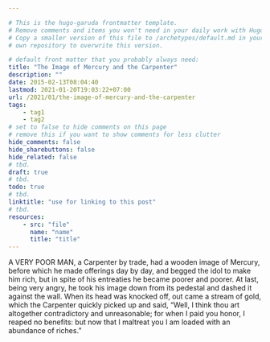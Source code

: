 ```yaml
---

# This is the hugo-garuda frontmatter template.
# Remove comments and items you won't need in your daily work with Hugo.
# Copy a smaller version of this file to /archetypes/default.md in your
# own repository to overwrite this version.

# default front matter that you probably always need:
title: "The Image of Mercury and the Carpenter"
description: ""
date: 2015-02-13T08:04:40
lastmod: 2021-01-20T19:03:22+07:00
url: /2021/01/the-image-of-mercury-and-the-carpenter
tags:
    - tag1
    - tag2
# set to false to hide comments on this page
# remove this if you want to show comments for less clutter
hide_comments: false
hide_sharebuttons: false
hide_related: false
# tbd.
draft: true
# tbd.
todo: true
# tbd.
linktitle: "use for linking to this post"
# tbd.
resources:
    - src: "file"
      name: "name"
      title: "title"
---
```

A VERY POOR MAN, a Carpenter by trade, had a wooden image of Mercury, before which he made offerings day by day, and begged the idol to make him rich, but in spite of his entreaties he became poorer and poorer. At last, being very angry, he took his image down from its pedestal and dashed it against the wall. When its head was knocked off, out came a stream of gold, which the Carpenter quickly picked up and said, “Well, I think thou art altogether contradictory and unreasonable; for when I paid you honor, I reaped no benefits: but now that I maltreat you I am loaded with an abundance of riches.”


